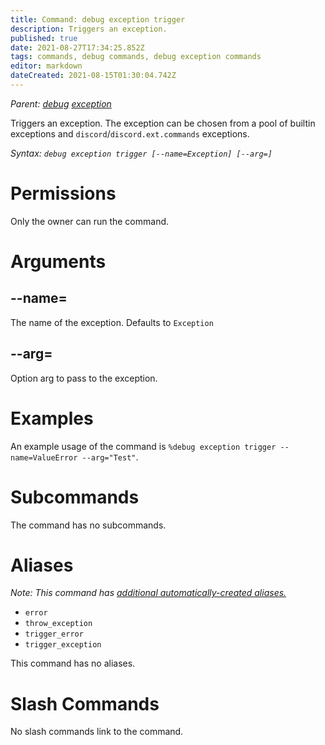 ```yaml
---
title: Command: debug exception trigger
description: Triggers an exception.
published: true
date: 2021-08-27T17:34:25.852Z
tags: commands, debug commands, debug exception commands
editor: markdown
dateCreated: 2021-08-15T01:30:04.742Z
---
```


*Parent: [debug](/commands/debug) [exception](/commands/debug/exception)*

Triggers an exception. The exception can be chosen from a pool of builtin exceptions and `discord`/`discord.ext.commands` exceptions.

*Syntax: `debug exception trigger [--name=Exception] [--arg=]`*

# Permissions

Only the owner can run the command.

# Arguments

## \--name=

The name of the exception. Defaults to `Exception`

## \--arg=

Option arg to pass to the exception.

# Examples

An example usage of the command is `%debug exception trigger --name=ValueError --arg="Test"`.

# Subcommands

The command has no subcommands.

# Aliases

*Note: This command has [additional automatically-created aliases.](/glossary/alias#automatic-aliases)*

-   `error`
-   `throw_exception`
-   `trigger_error`
-   `trigger_exception`

This command has no aliases.

# Slash Commands

No slash commands link to the command.